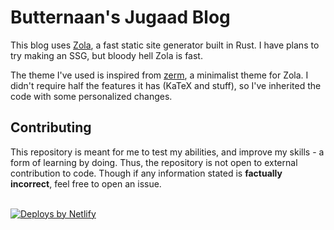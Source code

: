 # Butternaan's Jugaad Blog

This blog uses [Zola](https://getzola.org/), a fast static site generator built in Rust. I have plans to try making an SSG, but bloody hell Zola is fast.

The theme I've used is inspired from [zerm](https://github.com/ejmg/zerm), a minimalist theme for Zola. I didn't require half the features it has (KaTeX and stuff), so I've inherited the code with some personalized changes.

## Contributing

This repository is meant for me to test my abilities, and improve my skills - a form of learning by doing. Thus, the repository is not open to external contribution to code. Though if any information stated is **factually incorrect**, feel free to open an issue.

<br />

<a href="https://www.netlify.com">
    <img src="https://www.netlify.com/img/global/badges/netlify-color-accent.svg" alt="Deploys by Netlify" />
</a>